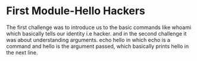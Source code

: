 # First Module-Hello Hackers
The first challenge was to introduce us to the basic commands like whoami which basically tells our identity i.e hacker.
and in the second challenge it was about understanding arguments. echo hello in which echo is a command and hello is the argument passed, which basically prints hello in the next line.
